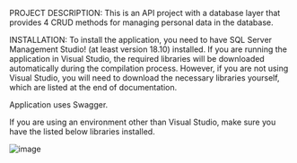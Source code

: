 PROJECT DESCRIPTION: This is an API project with a database layer that provides 4 CRUD methods for managing personal data in the database. 


INSTALLATION: To install the application, you need to have SQL Server Management Studio! (at least version 18.10) installed. If you are running the application in Visual Studio, the required libraries will be downloaded automatically during the compilation process. However, if you are not using Visual Studio, you will need to download the necessary libraries  yourself, which are listed at the end of documentation.

Application uses Swagger.


If you are using an environment other than Visual Studio, make sure you have the listed below libraries installed.


![image](https://user-images.githubusercontent.com/80724133/230727721-b439a10a-2a7e-452f-b4c4-7ba8e1fe8c0e.png)
